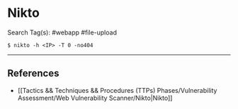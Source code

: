# Nikto

Search Tag(s): #webapp #file-upload

`$ nikto -h <IP> -T 0 -no404`

---
## References

- [[Tactics && Techniques && Procedures (TTPs) Phases/Vulnerability Assessment/Web Vulnerability Scanner/Nikto|Nikto]]